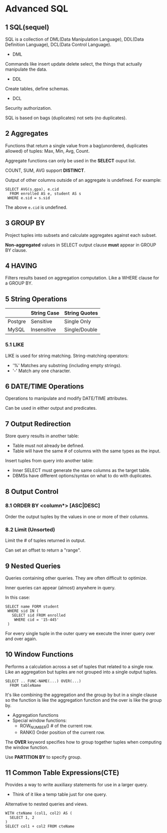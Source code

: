 # Advanced SQL

## 1 SQL(sequel)

SQL is a collection of DML(Data Manipulation Language), DDL(Data Definition Language), DCL(Data Control Language).

-   DML

Commands like insert update delete select, the things that actually manipulate the data.

-   DDL

Create tables, define schemas.

-   DCL

Security authorization.

SQL is based on bags (duplicates) not sets (no duplicates).


## 2 Aggregates

Functions that return a single value from a bag(unordered, duplicates allowed) of tuples: Max, Min, Avg, Count.

Aggregate functions can only be used in the **SELECT** ouput list.

COUNT, SUM, AVG support **DISTINCT**.

Output of other columns outside of an aggregate is undefined. For example:

    SELECT AVG(s.gpa), e.cid
      FROM enrolled AS e, student AS s
     WHERE e.sid = s.sid

The above `e.cid` is undefined.

## 3 GROUP BY

Project tuples into subsets and calculate aggregates against each subset.

**Non-aggregated** values in SELECT output clause **must** appear in GROUP BY clause.

## 4 HAVING

Filters results based on aggregation computation. Like a WHERE clause for a GROUP BY.

## 5 String Operations

|         | String Case | String Quotes |
| ------- | ----------- | ------------- |
| Postgre | Sensitive   | Single Only   |
| MySQL   | Insensitive | Single/Double |


### 5.1 LIKE

LIKE is used for string matching. String-matching operators:

-   '%' Matches any substring (including empty strings).
-   '-' Match any one character.

## 6 DATE/TIME Operations

Operations to manipulate and modify DATE/TIME attributes.

Can be used in either output and predicates.

## 7 Output Redirection

Store query results in another table:

-   Table must not already be defined.
-   Table will have the same # of columns with the same types as the input.

Insert tuples from query into another table:

-   Inner SELECT must generate the same columns as the target table.
-   DBMSs have different options/syntax on what to do with duplicates.

## 8 Output Control

### 8.1 ORDER BY <column\*> [ASC|DESC]

Order the output tuples by the values in one or more of their columns.

### 8.2 Limit (Unsorted)

Limit the # of tuples returned in output.

Can set an offset to return a "range".

## 9 Nested Queries

Queries containing other queries. They are often difficult to optimize.

Inner queries can appear (almost) anywhere in query.

In this case:

    SELECT name FORM student
     WHERE sid IN (
       SELECT sid FROM enrolled
        WHERE cid = '15-445'
     )

For every single tuple in the outer query we execute the inner query over and over again.

## 10 Window Functions

Performs a calculation across a set of tuples that related to a single row. Like an aggregation but tuples are not grouped into a single output tuples.

    SELECT .. FUNC-NAME(...) OVER(...)
      FROM tableName

It's like combining the aggregation and the group by but in a single clause so the function is like the aggregation function and the over is like the group by.

-   Aggregation functions
-   Special window functions:
    -   ROW<sub>NUMBER</sub>() # of the current row.
    -   RANK() Order position of the current row.

The **OVER** keyword specifies how to group together tuples when computing the window function.

Use **PARTITION BY** to specify group.

## 11 Common Table Expressions(CTE)

Provides a way to write auxiliaxy statements for use in a larger query.

-   Think of it like a temp table just for one query.

Alternative to nested queries and views.

    WITH cteName (col1, col2) AS (
      SELECT 1, 2
    )
    SELECT col1 + col2 FROM cteName
